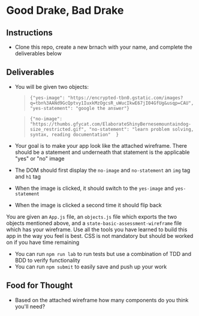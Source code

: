 # Good Drake, Bad Drake

## Instructions

- Clone this repo, create a new brnach with your name, and complete the deliverables below

## Deliverables

- You will be given two objects:

   > `{"yes-image": "https://encrypted-tbn0.gstatic.com/images?q=tbn%3AANd9GcQptvy1IuxkMzOgcsR_uWucIkwE67jI04GfUg&usqp=CAU", "yes-statement": "google the answer"}`
   
   > `{"no-image": "https://thumbs.gfycat.com/ElaborateShinyBernesemountaindog-size_restricted.gif", "no-statement": "learn problem solving, syntax, reading documentation"  }`

- Your goal is to make your app look like the attached wireframe. There should be a statement and underneath that statement is the applicable "yes" or "no" image

- The DOM should first display the `no-image` and `no-statement` an `img` tag and `h1` tag
- When the image is clicked, it should switch to the `yes-image` and `yes-statement`
- When the image is clicked a second time it should flip back

You are given an `App.js` file, an `objects.js` file which exports the two objects mentioned above, and a `state-basic-assessment-wireframe` file which has your wireframe. Use all the tools you have learned to build this app in the way you feel is best. CSS is not mandatory but should be worked on if you have time remaining

- You can run `npm run lab` to run tests but use a combination of TDD and BDD to verify functionality
- You can run `npm submit` to easily save and push up your work

## Food for Thought

- Based on the attached wireframe how many components do you think you'll need?


